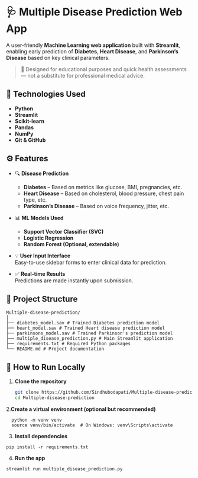 # 🩺 Multiple Disease Prediction Web App

A user-friendly **Machine Learning web application** built with **Streamlit**, enabling early prediction of **Diabetes**, **Heart Disease**, and **Parkinson’s Disease** based on key clinical parameters.

> 🔬 Designed for educational purposes and quick health assessments — not a substitute for professional medical advice.


## 🧠 Technologies Used

- **Python**
- **Streamlit**
- **Scikit-learn**
- **Pandas**
- **NumPy**
- **Git & GitHub**



## ⚙️ Features

- 🔍 **Disease Prediction**  
  - **Diabetes** – Based on metrics like glucose, BMI, pregnancies, etc.  
  - **Heart Disease** – Based on cholesterol, blood pressure, chest pain type, etc.  
  - **Parkinson’s Disease** – Based on voice frequency, jitter, etc.

- 📊 **ML Models Used**
  - **Support Vector Classifier (SVC)**
  - **Logistic Regression**
  - **Random Forest (Optional, extendable)**

- 💡 **User Input Interface**  
  Easy-to-use sidebar forms to enter clinical data for prediction.

- ✅ **Real-time Results**  
  Predictions are made instantly upon submission.



## 📁 Project Structure
```
Multiple-disease-prediction/
│
├── diabetes_model.sav # Trained Diabetes prediction model
├── heart_model.sav # Trained Heart disease prediction model
├── parkinsons_model.sav # Trained Parkinson's prediction model
├── multiple_disease_prediction.py # Main Streamlit application
├── requirements.txt # Required Python packages
└── README.md # Project documentation
```



## 🚀 How to Run Locally

1. **Clone the repository**  
   ```bash
   git clone https://github.com/Sindhubodapati/Multiple-disease-prediction.git
   cd Multiple-disease-prediction
   
2.**Create a virtual environment (optional but recommended)**
```
  python -m venv venv
  source venv/bin/activate  # On Windows: venv\Scripts\activate
```


3. **Install dependencies**

```
pip install -r requirements.txt

```
4. **Run the app**

```
streamlit run multiple_disease_prediction.py

```
